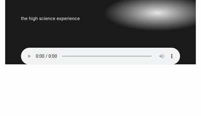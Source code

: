 <head>
<link rel="icon" href="/favicon.ico" type="image/x-icon">
<style>
body  {color: #FFFFFF; height: 105px; background: -webkit-radial-gradient(80% 20%, closest-corner, #e6e6e6, #1a1a1a); background: radial-gradient(80% 20%, closest-corner, #e6e6e6, #1a1a1a); background: -moz-radial-gradient(80% 20%, closest-corner, #e6e6e6, #1a1a1a); background: -o-radial-gradient(80% 20%, closest-corner, #e6e6e6, #1a1a1a);}
audio {width: 100%;}
a     {color: #FFFFFF; text-decoration: none;}
</style>
</head>
<body>
the high science experience
<br><br><br><br><br><br>
<audio controls>
<source src="/Outer_Limit_mix1_c2018_HiSciX.mp3" type="audio/mp3">
</audio>
<br><br><br><br><br><br>
<a href="mailto:hiscix@gmail.com<">hiscix@gmail.com</a>
<br>
<br><br>
&#169;2018
</body>
